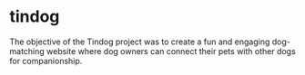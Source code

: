 # tindog
The objective of the Tindog project was to create a fun and engaging dog-matching website where dog owners can connect their pets with other dogs for companionship.
